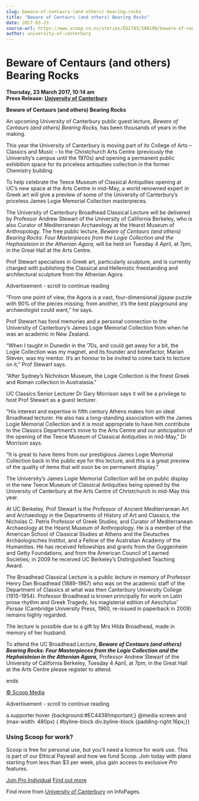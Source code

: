 ```yaml
---
slug: beware-of-centaurs-(and-others)-bearing-rocks
title: "Beware of Centaurs (and others) Bearing Rocks"
date: 2017-03-23
source-url: https://www.scoop.co.nz/stories/ED1703/S00100/beware-of-centaurs-and-others-bearing-rocks.htm
author: university-of-canterbury
---
```

Beware of Centaurs (and others) Bearing Rocks
=============================================

**Thursday, 23 March 2017, 10:14 am**  
**Press Release: [University of Canterbury](https://info.scoop.co.nz/University_of_Canterbury)**

**Beware of Centaurs (and others) Bearing Rocks**

  
An upcoming University of Canterbury public guest lecture, _Beware of Centaurs (and others) Bearing Rocks,_ has been thousands of years in the making.

This year the University of Canterbury is moving part of its College of Arts – Classics and Music – to the Christchurch Arts Centre (previously the University’s campus until the 1970s) and opening a permanent public exhibition space for its priceless antiquities collection in the former Chemistry building.

To help celebrate the Teece Museum of Classical Antiquities opening at UC’s new space at the Arts Centre in mid-May, a world renowned expert in Greek art will give a preview of some of the University of Canterbury’s priceless James Logie Memorial Collection masterpieces.

The University of Canterbury Broadhead Classical Lecture will be delivered by Professor Andrew Stewart of the University of California Berkeley, who is also Curator of Mediterranean Archaeology at the Hearst Museum of Anthropology. The free public lecture, _Beware of Centaurs (and others) Bearing Rocks: Four Masterpieces from the Logie Collection and the Hephaisteion in the Athenian Agora_, will be held on Tuesday 4 April, at 7pm, in the Great Hall at the Arts Centre.

Prof Stewart specialises in Greek art, particularly sculpture, and is currently charged with publishing the Classical and Hellenistic freestanding and architectural sculpture from the Athenian Agora.

Advertisement - scroll to continue reading





“From one point of view, the Agora is a vast, four-dimensional jigsaw puzzle with 90% of the pieces missing; from another, it’s the best playground any archaeologist could want,” he says.

Prof Stewart has fond memories and a personal connection to the University of Canterbury’s James Logie Memorial Collection from when he was an academic in New Zealand.

“When I taught in Dunedin in the ’70s, and could get away for a bit, the Logie Collection was my magnet, and its founder and benefactor, Marian Steven, was my mentor. It’s an honour to be invited to come back to lecture on it,” Prof Stewart says.

“After Sydney’s Nicholson Museum, the Logie Collection is the finest Greek and Roman collection in Australasia.”

UC Classics Senior Lecturer Dr Gary Morrison says it will be a privilege to host Prof Stewart as a guest lecturer.

“His interest and expertise in fifth century Athens makes him an ideal Broadhead lecturer. He also has a long-standing association with the James Logie Memorial Collection and it is most appropriate to have him contribute to the Classics Department’s move to the Arts Centre and our anticipation of the opening of the Teece Museum of Classical Antiquities in mid-May,” Dr Morrison says.

“It is great to have items from our prestigious James Logie Memorial Collection back in the public eye for this lecture, and this is a great preview of the quality of items that will soon be on permanent display.”

The University’s James Logie Memorial Collection will be on public display in the new Teece Museum of Classical Antiquities being opened by the University of Canterbury at the Arts Centre of Christchurch in mid-May this year.

At UC Berkeley, Prof Stewart is the Professor of Ancient Mediterranean Art and Archaeology in the Departments of History of Art and Classics, the Nicholas C. Petris Professor of Greek Studies, and Curator of Mediterranean Archaeology at the Hearst Museum of Anthropology. He is a member of the American School of Classical Studies at Athens and the Deutsches Archäologisches Institut, and a Fellow of the Australian Academy of the Humanities. He has received fellowships and grants from the Guggenheim and Getty Foundations, and from the American Council of Learned Societies; in 2009 he received UC Berkeley’s Distinguished Teaching Award.

The Broadhead Classical Lecture is a public lecture in memory of Professor Henry Dan Broadhead (1889-1967) who was on the academic staff of the Department of Classics at what was then Canterbury University College (1915-1954). Professor Broadhead is known principally for work on Latin prose rhythm and Greek Tragedy, his magisterial edition of Aeschylus’ _Persae_ (Cambridge University Press, 1960, re-issued in paperback in 2009) remains highly regarded.

The lecture is possible due to a gift by Mrs Hilda Broadhead, made in memory of her husband.

To attend the UC Broadhead Lecture, **_Beware of Centaurs (and others) Bearing Rocks: Four Masterpieces from the Logie Collection and the Hephaisteion in the Athenian Agora_,** Professor Andrew Stewart of the University of California Berkeley, Tuesday 4 April, at 7pm, in the Great Hall at the Arts Centre please register to attend.

  
ends

[© Scoop Media](http://www.scoop.co.nz/about/terms.html)  

Advertisement - scroll to continue reading



a.supporter:hover {background:#EC4438!important;} @media screen and (max-width: 480px) { #byline-block div.byline-block {padding-right:16px;}}

### Using Scoop for work?

Scoop is free for personal use, but you’ll need a licence for work use. This is part of our Ethical Paywall and how we fund Scoop. Join today with plans starting from less than $3 per week, plus gain access to exclusive _Pro_ features.  
  
[Join Pro Individual](https://pro.scoop.co.nz/Individual/?from=ProIn24) [Find out more](https://pro.scoop.co.nz/using-scoop-for-work/?from=ProIn24)

Find more from [University of Canterbury](https://info.scoop.co.nz/University_of_Canterbury) on InfoPages.